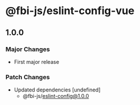 # @fbi-js/eslint-config-vue

## 1.0.0
### Major Changes

- First major release

### Patch Changes

- Updated dependencies [undefined]
  - @fbi-js/eslint-config@1.0.0

